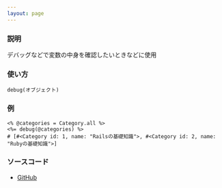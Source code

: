 ```yaml
---
layout: page
---
```

### 説明
デバッグなどで変数の中身を確認したいときなどに使用

### 使い方
    debug(オブジェクト)

### 例
    <% @categories = Category.all %>
    <%= debug(@categories) %>
    # [#<Category id: 1, name: "Railsの基礎知識">, #<Category id: 2, name: "Rubyの基礎知識">]

### ソースコード
* [GitHub](https://github.com/rails/rails/blob/c782641002b7df1ecd693a6c5c439f3a4c036351/actionview/lib/action_view/helpers/debug_helper.rb#L25)
